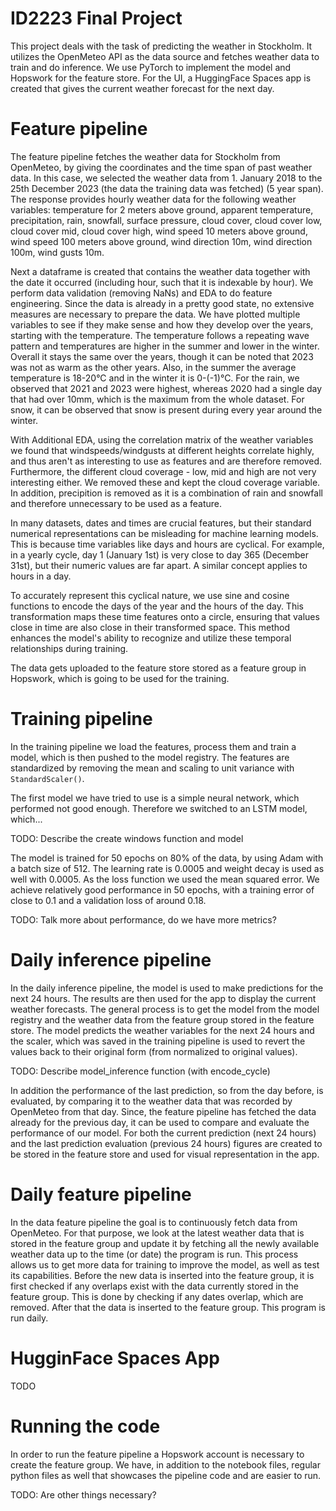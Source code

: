 # ID2223 Final Project

This project deals with the task of predicting the weather in Stockholm. It utilizes the OpenMeteo API as the data source and fetches weather data to train and do inference. We use PyTorch to implement the model and Hopswork for the feature store. For the UI, a HuggingFace Spaces app is created that gives the current weather forecast for the next day.

# Feature pipeline

The feature pipeline fetches the weather data for Stockholm from OpenMeteo, by giving the coordinates and the time span of past weather data. In this case, we selected the weather data from 1. January 2018 to the 25th December 2023 (the data the training data was fetched) (5 year span). The response provides hourly weather data for the following weather variables:  temperature for 2 meters above ground, apparent temperature, precipitation, rain, snowfall, surface pressure, cloud cover, cloud cover low, cloud cover mid, cloud cover high, wind speed 10 meters above ground, wind speed 100 meters above ground, wind direction 10m, wind direction 100m, wind gusts 10m.

Next a dataframe is created that contains the weather data together with the date it occurred (including hour, such that it is indexable by hour). We perform data validation (removing NaNs) and EDA to do feature engineering. Since the data is already in a pretty good state, no extensive measures are necessary to prepare the data. We have plotted multiple variables to see if they make sense and how they develop over the years, starting with the temperature. The temperature follows a repeating wave pattern and temperatures are higher in the summer and lower in the winter. Overall it stays the same over the years, though it can be noted that 2023 was not as warm as the other years. Also, in the summer the average temperature is 18-20°C and in the winter it is 0-(-1)°C. For the rain, we observed that 2021 and 2023 were highest, whereas 2020 had a single day that had over 10mm, which is the maximum from the whole dataset. For snow, it can be observed that snow is present during every year around the winter. 

With Additional EDA, using the correlation matrix of the weather variables we found that windspeeds/windgusts at different heights correlate highly, and thus aren't as interesting to use as features and are therefore removed. Furthermore, the different cloud coverage - low, mid and high are not very interesting either. We removed these and kept the cloud coverage variable. In addition, precipition is removed as it is a combination of rain and snowfall and therefore unnecessary to be used as a feature.

In many datasets, dates and times are crucial features, but their standard numerical representations can be misleading for machine learning models. This is because time variables like days and hours are cyclical. For example, in a yearly cycle, day 1 (January 1st) is very close to day 365 (December 31st), but their numeric values are far apart. A similar concept applies to hours in a day.

To accurately represent this cyclical nature, we use sine and cosine functions to encode the days of the year and the hours of the day. This transformation maps these time features onto a circle, ensuring that values close in time are also close in their transformed space. This method enhances the model's ability to recognize and utilize these temporal relationships during training.

The data gets uploaded to the feature store stored as a feature group in Hopswork, which is going to be used for the training.

# Training pipeline

In the training pipeline we load the features, process them and train a model, which is then pushed to the model registry. The features are standardized by removing the mean and scaling to unit variance with `StandardScaler()`. 

The first model we have tried to use is a simple neural network, which performed not good enough. Therefore we switched to an LSTM model, which...

TODO: Describe the create windows function and model

The model is trained for 50 epochs on 80% of the data, by using Adam with a batch size of 512. The learning rate is 0.0005 and weight decay is used as well with 0.0005. As the loss function we used the mean squared error. We achieve relatively good performance in 50 epochs, with a training error of close to 0.1 and a validation loss of around 0.18.

TODO: Talk more about performance, do we have more metrics?

# Daily inference pipeline

In the daily inference pipeline, the model is used to make predictions for the next 24 hours. The results are then used for the app to display the current weather forecasts. The general process is to get the model from the model registry and the weather data from the feature group stored in the feature store. The model predicts the weather variables for the next 24 hours and the scaler, which was saved in the training pipeline is used to revert the values back to their original form (from normalized to original values). 

TODO: Describe model_inference function (with encode_cycle)

In addition the performance of the last prediction, so from the day before, is evaluated, by comparing it to the weather data that was recorded by OpenMeteo from that day. Since, the feature pipeline has fetched the data already for the previous day, it can be used to compare and evaluate the performance of our model. For both the current prediction (next 24 hours) and the last prediction evaluation (previous 24 hours) figures are created to be stored in the feature store and used for visual representation in the app. 

# Daily feature pipeline

In the data feature pipeline the goal is to continuously fetch data from OpenMeteo. For that purpose, we look at the latest weather data that is stored in the feature group and update it by fetching all the newly available weather data up to the time (or date) the program is run. This process allows us to get more data for training to improve the model, as well as test its capabilities. Before the new data is inserted into the feature group, it is first checked if any overlaps exist with the data currently stored in the feature group. This is done by checking if any dates overlap, which are removed. After that the data is inserted to the feature group. This program is run daily.

# HugginFace Spaces App

TODO
# Running the code

In order to run the feature pipeline a Hopswork account is necessary to create the feature group. We have, in addition to the notebook files, regular python files as well that showcases the pipeline code and are easier to run. 

TODO: Are other things necessary?